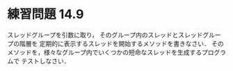 # 練習問題 14.9
スレッドグループを引数に取り，
そのグループ内のスレッドとスレッドグループの階層を
定期的に表示するスレッドを開始するメソッドを書きなさい．
そのメソッドを，様々なグループ内でいくつかの短命なスレッドを生成するプログラムで
テストしなさい．

